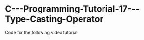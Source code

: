 C---Programming-Tutorial-17---Type-Casting-Operator
===================================================

Code for the following video tutorial 
